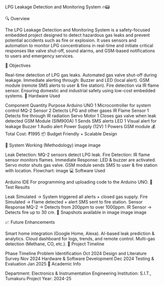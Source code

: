 LPG Leakage Detection and Monitoring System 🔥📟

🔍 Overview

The LPG Leakage Detection and Monitoring System is a safety-focused embedded project designed to detect hazardous gas leaks and prevent potential accidents such as fire or explosion. It uses sensors and automation to monitor LPG concentrations in real-time and initiate critical responses like valve shut-off, sound alarms, and GSM-based notifications to users and emergency services.

🎯 Objectives

Real-time detection of LPG gas leaks.
Automated gas valve shut-off during leakage.
Immediate alerting through:
Buzzer and LED (local alert).
GSM module (remote SMS alerts to user & fire station).
Fire detection via IR flame sensor.
Ensuring domestic and industrial safety using low-cost embedded systems.
🔧 Hardware Used

Component	Quantity	Purpose
Arduino UNO	1	Microcontroller for system control
MQ-2 Sensor	2	Detects LPG and other gases
IR Flame Sensor	1	Detects fire through IR radiation
Servo Motor	1	Closes gas valve when leak detected
GSM Module (SIM900A)	1	Sends SMS alerts
LED	1	Visual alert for leakage
Buzzer	1	Audio alert
Power Supply (12V)	1	Powers GSM module
💰 Total Cost: ₹1995
📦 Budget Friendly + Scalable Design

🧠 System Working (Methodology) image image

Leak Detection: MQ-2 sensors detect LPG leak.
Fire Detection: IR flame sensor monitors flames.
Immediate Response:
LED & buzzer are activated.
Servo motor shuts gas valve.
GSM module sends SMS to user & fire station with location.
Flowchart:
image
💻 Software Used

Arduino IDE
For programming and uploading code to the Arduino UNO.
🧪 Test Results

Leak Simulated → System triggered all alerts + closed gas supply.
Fire Simulated → Flame detected + alert SMS sent to fire station.
Sensor Response
MQ-2 → Detects from 200ppm to over 1000ppm.
IR Sensor → Detects fire up to 30 cm.
📸 Snapshots available in image image image

📈 Future Enhancements

Smart home integration (Google Home, Alexa).
AI-based leak prediction & analytics.
Cloud dashboard for logs, trends, and remote control.
Multi-gas detection (Methane, CO, etc.).
📅 Project Timeline

Phase	Timeline
Problem Identification	Oct 2024
Design and Literature Survey	Nov 2024
Hardware & Software Development	Dec 2024
Testing & Evaluation	Jan 2025
🏫 Academic Info

Department: Electronics & Instrumentation Engineering
Institution: S.I.T., Tumakuru
Project Year: 2024-25
